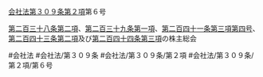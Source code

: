 [会社法第３０９条第２項](会社法＿＿＿＿第３０９条第２項)第６号

[第二百三十八条第二項](会社法＿＿＿＿第２３８条第２項)、[第二百三十九条第一項](会社法＿＿＿＿第２３９条第１項)、[第二百四十一条第三項第四号](会社法＿＿＿＿第２４１条第３項第４号)、[第二百四十三条第二項](会社法＿＿＿＿第２４３条第２項)及び[第二百四十四条第三項](会社法＿＿＿＿第２４４条第３項)の株主総会


#会社法
#会社法/第３０９条
#会社法/第３０９条/第２項
#会社法/第３０９条/第２項/第６号
